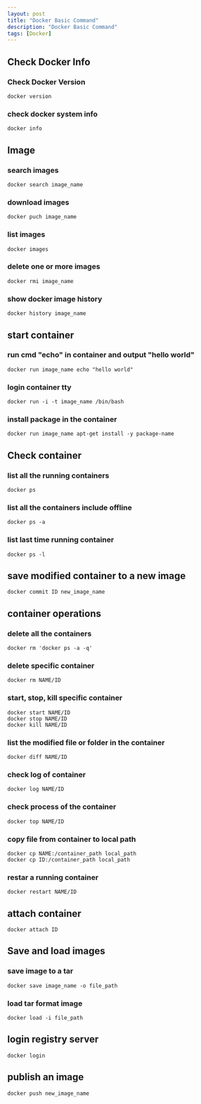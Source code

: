 ```yaml
---
layout: post
title: "Docker Basic Command"
description: "Docker Basic Command"
tags: [Docker]
---
```


## Check Docker Info

### Check Docker Version 

```
docker version
```

### check docker system info

```
docker info
```

## Image

### search images

```
docker search image_name
```

### download images

```
docker puch image_name
```

### list images

```
docker images
```

### delete one or more images

```
docker rmi image_name
```

### show docker image history

```
docker history image_name
```

## start container 

### run cmd "echo" in container and output "hello world"

```
docker run image_name echo "hello world"
```

### login container tty

```
docker run -i -t image_name /bin/bash
```

### install package in the container 

```
docker run image_name apt-get install -y package-name
```

## Check container 

### list all the running containers

```
docker ps
```

### list all the containers include offline 

```
docker ps -a 
```

### list last time running container

```
docker ps -l
```

## save modified container to a new image 

```
docker commit ID new_image_name
```

## container operations

### delete all the containers

```
docker rm 'docker ps -a -q'
```

### delete specific container 

```
docker rm NAME/ID
```

### start, stop, kill specific container 

```
docker start NAME/ID
docker stop NAME/ID
docker kill NAME/ID
```

### list the modified file or folder in the container 

```
docker diff NAME/ID
```

### check log of container

```
docker log NAME/ID
```

### check process of the container 

```
docker top NAME/ID
```

### copy file from container to local path

```
docker cp NAME:/container_path local_path
docker cp ID:/container_path local_path
```

### restar a running container

```
docker restart NAME/ID
```

## attach container 

```
docker attach ID
```

## Save and load images

### save image to a tar

```
docker save image_name -o file_path
```

### load tar format image

```
docker load -i file_path
```

## login registry server 

```
docker login
```

## publish an image

```
docker push new_image_name
```
